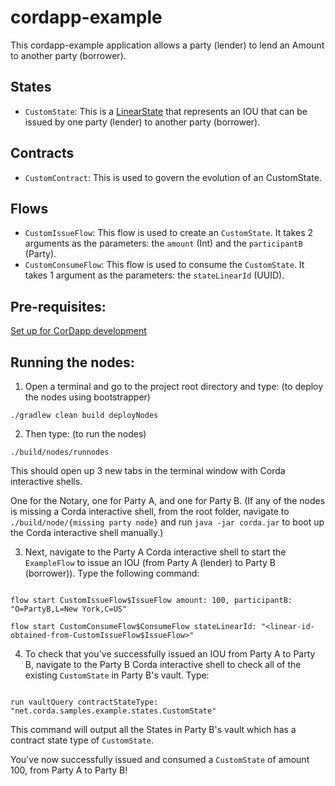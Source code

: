 # cordapp-example 

This cordapp-example application allows a party (lender)  to lend an Amount to another party (borrower).


## States

* `CustomState`: This is a [LinearState](https://docs.r3.com/en/platform/corda/4.9/community/api-states.html#linearstate) that represents an IOU that can be issued by one party (lender) to another party (borrower).

## Contracts

* `CustomContract`: This is used to govern the evolution of an CustomState.

## Flows

* `CustomIssueFlow`: This flow is used to create an `CustomState`. It takes 2 arguments as the parameters: the `amount` (Int) and the `participantB` (Party).
* `CustomConsumeFlow`: This flow is used to consume the `CustomState`. It takes 1 argument as the parameters: the `stateLinearId` (UUID).

## Pre-requisites:
[Set up for CorDapp development](https://docs.r3.com/en/platform/corda/4.9/community/getting-set-up.html)

## Running the nodes:
1. Open a terminal and go to the project root directory and type: (to deploy the nodes using bootstrapper)
```
./gradlew clean build deployNodes
```
2. Then type: (to run the nodes)
```
./build/nodes/runnodes
```
This should open up 3 new tabs in the terminal window with Corda interactive shells. 

One for the Notary, one for Party A, and one for Party B.
(If any of the nodes is missing a Corda interactive shell, from the root folder, navigate to ```./build/node/{missing party node}``` and run ```java -jar corda.jar``` to boot up the Corda interactive shell manually.)

3. Next, navigate to the Party A Corda interactive shell to start the `ExampleFlow` to issue an IOU (from Party A (lender) to Party B (borrower)). Type the following command:
```

flow start CustomIssueFlow$IssueFlow amount: 100, participantB: "O=PartyB,L=New York,C=US"

flow start CustomConsumeFlow$ConsumeFlow stateLinearId: "<linear-id-obtained-from-CustomIssueFlow$IssueFlow>"

```


4. To check that you've successfully issued an IOU from Party A to Party B, navigate to the Party B Corda interactive shell to check all of the existing `CustomState` in Party B's vault. Type:
```

run vaultQuery contractStateType: "net.corda.samples.example.states.CustomState"

```
This command will output all the States in Party B's vault which has a contract state type of `CustomState`.

You've now successfully issued and consumed a `CustomState` of amount 100, from Party A to Party B!


